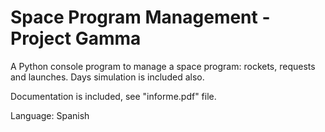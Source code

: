# Space Program Management - Project Gamma
A Python console program to manage a space program: rockets, requests and launches. Days simulation is included also.

Documentation is included, see "informe.pdf" file.

Language: Spanish
